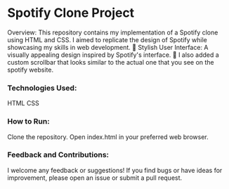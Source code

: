 # Spotify Clone Project

Overview:
This repository contains my implementation of a Spotify clone using HTML and CSS. I aimed to replicate the design of Spotify while showcasing my skills in web development.
🎨 Stylish User Interface: A visually appealing design inspired by Spotify's interface.
📜 I also added a custom scrollbar that looks similar to the actual one that you see on the spotify website.

### Technologies Used:

HTML
CSS

### How to Run:

Clone the repository.
Open index.html in your preferred web browser.

### Feedback and Contributions:
I welcome any feedback or suggestions! If you find bugs or have ideas for improvement, please open an issue or submit a pull request.
